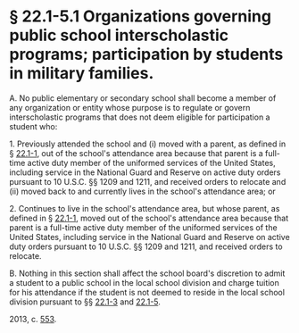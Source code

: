 # § 22.1-5.1 Organizations governing public school interscholastic programs; participation by students in military families.

<p>A. No public elementary or secondary school shall become a member of any organization or entity whose purpose is to regulate or govern interscholastic programs that does not deem eligible for participation a student who:</p><p>1. Previously attended the school and (i) moved with a parent, as defined in § <a href='http://law.lis.virginia.gov/vacode/22.1-1/'>22.1-1</a>, out of the school's attendance area because that parent is a full-time active duty member of the uniformed services of the United States, including service in the National Guard and Reserve on active duty orders pursuant to 10 U.S.C. §§ 1209 and 1211, and received orders to relocate and (ii) moved back to and currently lives in the school's attendance area; or</p><p>2. Continues to live in the school's attendance area, but whose parent, as defined in § <a href='http://law.lis.virginia.gov/vacode/22.1-1/'>22.1-1</a>, moved out of the school's attendance area because that parent is a full-time active duty member of the uniformed services of the United States, including service in the National Guard and Reserve on active duty orders pursuant to 10 U.S.C. §§ 1209 and 1211, and received orders to relocate.</p><p>B. Nothing in this section shall affect the school board's discretion to admit a student to a public school in the local school division and charge tuition for his attendance if the student is not deemed to reside in the local school division pursuant to §§ <a href='http://law.lis.virginia.gov/vacode/22.1-3/'>22.1-3</a> and <a href='http://law.lis.virginia.gov/vacode/22.1-5/'>22.1-5</a>.</p><p>2013, c. <a href='http://lis.virginia.gov/cgi-bin/legp604.exe?131+ful+CHAP0553'>553</a>.</p>
